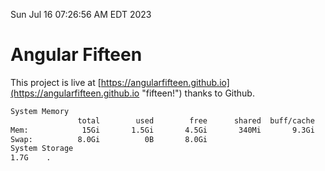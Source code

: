 Sun Jul 16 07:26:56 AM EDT 2023

# Angular Fifteen


This project is live at [https://angularfifteen.github.io](https://angularfifteen.github.io "fifteen!") thanks to Github.

```bash
System Memory
               total        used        free      shared  buff/cache   available
Mem:            15Gi       1.5Gi       4.5Gi       340Mi       9.3Gi        13Gi
Swap:          8.0Gi          0B       8.0Gi
System Storage
1.7G	.
```
```bash
